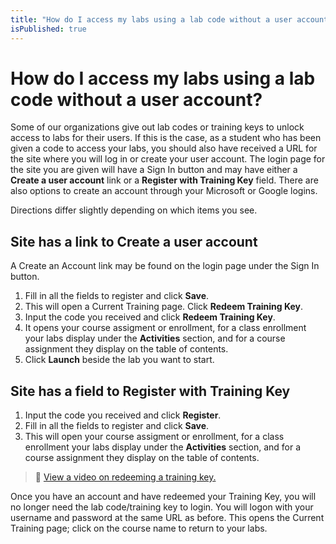 ```yaml
---
title: "How do I access my labs using a lab code without a user account?"
isPublished: true
---
```


# How do I access my labs using a lab code without a user account?

Some of our organizations give out lab codes or training keys to unlock access to labs for their users. If this is the case, as a student who has been given a code to access your labs, you should also have received a URL for the site where you will log in or create your user account. The login page for the site you are given will have a Sign In button and may have either a **Create a user account** link or a **Register with Training Key** field. There are also options to create an account through your Microsoft or Google logins.

Directions differ slightly depending on which items you see.  

## Site has a link to **Create a user account**
A Create an Account link may be found on the login page under the Sign In button.
1. Fill in all the fields to register and click **Save**. 
1. This will open a Current Training page. Click **Redeem Training Key**. 
1. Input the code you received and click **Redeem Training Key**. 
1. It opens your course assigment or enrollment, for a class enrollment your labs display under the **Activities** section, and for a course assignment they display on the table of contents. 
1. Click **Launch** beside the lab you want to start.  

## Site has a field to **Register with Training Key**
1. Input the code you received and click **Register**. 
1. Fill in all the fields to register and click **Save**. 
1. This will open your course assigment or enrollment, for a class enrollment your labs display under the **Activities** section, and for a course assignment they display on the table of contents. 

>:small_orange_diamond: [View a video on redeeming a training key.](https://youtu.be/XjWBNMslySY) 

Once you have an account and have redeemed your Training Key, you will no longer need the lab code/training key to login. You will logon with your username and password at the same URL as before. This opens the Current Training page; click on the course name to return to your labs.
